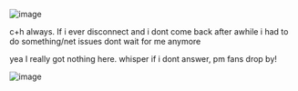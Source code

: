                              
![image](https://github.com/user-attachments/assets/1dc12b31-d026-42c3-b3fe-d0c566d87907)


c+h always. If i ever disconnect and i dont come back after awhile 
i had to do something/net issues dont wait for me anymore

yea I really got nothing here. whisper if i dont answer,  pm fans drop by!


![image](https://github.com/user-attachments/assets/5cd5429b-8ffb-48b0-96b3-5a4b34f7b6df)
